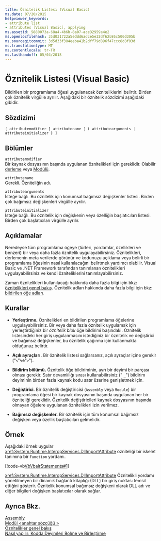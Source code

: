 ```yaml
---
title: Öznitelik Listesi (Visual Basic)
ms.date: 07/20/2015
helpviewer_keywords:
- attribute list
- attributes [Visual Basic], applying
ms.assetid: 5880073a-68a4-4b6b-8a07-ace32959a4e2
ms.openlocfilehash: 35d031722a5eddd6adce5e32df62b86c500d305b
ms.sourcegitcommit: 3d5d33f384eeba41b2dff79d096f47ccc8d8f03d
ms.translationtype: MT
ms.contentlocale: tr-TR
ms.lasthandoff: 05/04/2018
---
```

# <a name="attribute-list-visual-basic"></a>Öznitelik Listesi (Visual Basic)
Bildirilen bir programlama öğesi uygulanacak özniteliklerini belirtir. Birden çok öznitelik virgülle ayrılır. Aşağıdaki bir öznitelik sözdizimi aşağıdaki gibidir.  
  
## <a name="syntax"></a>Sözdizimi  
  
```  
[ attributemodifier ] attributename [ ( attributearguments | attributeinitializer ) ]  
```  
  
## <a name="parts"></a>Bölümler  
 `attributemodifier`  
 Bir kaynak dosyasının başında uygulanan öznitelikleri için gereklidir. Olabilir [derleme](../../../visual-basic/language-reference/modifiers/assembly.md) veya [Modülü](../../../visual-basic/language-reference/modifiers/module-keyword.md).  
  
 `attributename`  
 Gerekli. Özniteliğin adı.  
  
 `attributearguments`  
 İsteğe bağlı. Bu öznitelik için konumsal bağımsız değişkenler listesi. Birden çok bağımsız değişkenleri virgülle ayrılır.  
  
 `attributeinitializer`  
 İsteğe bağlı. Bu öznitelik için değişkenin veya özelliğin başlatıcıları listesi. Birden çok başlatıcıları virgülle ayrılır.  
  
## <a name="remarks"></a>Açıklamalar  
 Neredeyse tüm programlama öğeye (türleri, yordamlar, özellikleri ve benzeri) bir veya daha fazla öznitelik uygulayabilirsiniz. Öznitelikleri, derlemenin meta verilerde görünür ve kodunuzu açıklama veya belirli bir programlama öğesinin nasıl kullanılacağını belirtmek yardımcı olabilir. Visual Basic ve .NET Framework tarafından tanımlanan öznitelikleri uygulayabilirsiniz ve kendi özniteliklerini tanımlayabilirsiniz.  

 Zaman öznitelikleri kullanılacağı hakkında daha fazla bilgi için bkz: [öznitelikleri genel bakış](../../../visual-basic/programming-guide/concepts/attributes/index.md). Öznitelik adları hakkında daha fazla bilgi için bkz: [bildirilen öğe adları](../../../visual-basic/programming-guide/language-features/declared-elements/declared-element-names.md).  
  
## <a name="rules"></a>Kurallar  
  
-   **Yerleştirme.** Öznitelikleri en bildirilen programlama öğelerine uygulayabilirsiniz. Bir veya daha fazla öznitelik uygulamak için yerleştirdiğiniz bir *öznitelik blok* öğe bildirimi başındaki. Öznitelik listesindeki her giriş uygulanmasını istediğiniz bir öznitelik ve değiştirici ve bağımsız değişkenler, bu öznitelik çağırma için kullanmakta olduğunuz belirtir.  
  
-   **Açılı ayraçları.** Bir öznitelik listesi sağlarsanız, açılı ayraçlar içine gerekir ("`<`"ve"`>`").  
  
-   **Bildirim bölümü.** Öznitelik öğe bildiriminin, ayrı bir deyimi bir parçası olması gerekir. Satır devamlılığı sırası kullanabilirsiniz (" `_`") bildirim deyiminin birden fazla kaynak kodu satır üzerine genişletmek için.  
  
-   **Değiştirici.** Bir öznitelik değiştiricisi (`Assembly` veya `Module`) bir programlama öğesi bir kaynak dosyasının başında uygulanan her bir özniteliği gereklidir. Öznitelik değiştiricileri kaynak dosyasının başında olmayan öğelere uygulanan öznitelikleri izin verilmez.  
  
-   **Bağımsız değişkenler.** Bir öznitelik için tüm konumsal bağımsız değişken veya özellik başlatıcıları gelmelidir.  
  
## <a name="example"></a>Örnek  
 Aşağıdaki örnek uygular <xref:System.Runtime.InteropServices.DllImportAttribute> özniteliği bir iskelet tanımına bir `Function` yordamı.  
  
 [!code-vb[VbVbalrStatements#1](../../../visual-basic/language-reference/error-messages/codesnippet/VisualBasic/attribute-list_1.vb)]  
  
 <xref:System.Runtime.InteropServices.DllImportAttribute> Öznitelikli yordamı yönetilmeyen bir dinamik bağlantı kitaplığı (DLL) bir giriş noktası temsil ettiğini gösterir. Öznitelik konumsal bağımsız değişkeni olarak DLL adı ve diğer bilgileri değişken başlatıcılar olarak sağlar.  
  
## <a name="see-also"></a>Ayrıca Bkz.  
 [Assembly](../../../visual-basic/language-reference/modifiers/assembly.md)  
 [Modül \<anahtar sözcüğü >](../../../visual-basic/language-reference/modifiers/module-keyword.md)  
 [Öznitelikler genel bakış](../../../visual-basic/programming-guide/concepts/attributes/index.md)  
 [Nasıl yapılır: Kodda Deyimleri Bölme ve Birleştirme](../../../visual-basic/programming-guide/program-structure/how-to-break-and-combine-statements-in-code.md)
